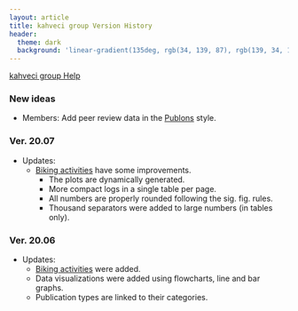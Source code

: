 ```yaml
---
layout: article
title: kahveci group Version History
header:
  theme: dark
  background: 'linear-gradient(135deg, rgb(34, 139, 87), rgb(139, 34, 139))'     
---
```


<a class="button button--outline-success button--pill button--xs" href="/help">kahveci group Help</a>

### New ideas

* Members: Add peer review data in the [Publons](https://publons.com) style.

### Ver. 20.07

* Updates:
  * [Biking activities](/biking) have some improvements.
    * The plots are dynamically generated.
    * More compact logs in a single table per page.
    * All numbers are properly rounded following the sig. fig. rules.
    * Thousand separators were added to large numbers (in tables only). 

### Ver. 20.06

* Updates:
  * [Biking activities](/biking) were added.
  * Data visualizations were added using flowcharts, line and bar graphs.
  * Publication types are linked to their categories.  
